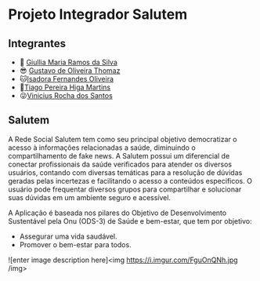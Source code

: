 # Projeto Integrador Salutem
## Integrantes

 + 👀 [Giullia Maria Ramos da Silva](https://github.com/jujups "GitHub")
+ 😎 [Gustavo de Oliveira Thomaz](https://github.com/GustavoThomaz "GitHub")
+ 🐱[Isadora Fernandes Oliveira](https://github.com/Isaifo "GitHub")
+ 🤔[Tiago Pereira Higa Martins](https://github.com/tiagoHiga "GitHub")
+ 😜[Vinicius Rocha dos Santos](https://github.com/Rocha-Vinicius "GitHub")


## Salutem

A Rede Social Salutem tem como seu principal objetivo democratizar o acesso à informações relacionadas a saúde, diminuindo o compartilhamento de fake news. A Salutem possui um  diferencial de conectar profissionais da saúde verificados para atender os diversos usuários, contando com diversas temáticas para a resolução de dúvidas geradas pelas incertezas e facilitando o acesso a conteúdos especificos. O usuário pode frequentar diversos grupos para compartilhar e solucionar suas dúvidas em um ambiente seguro e acessível.

A Aplicação é baseada nos pilares do Objetivo de Desenvolvimento Sustentável pela Onu 
(ODS-3) de Saúde e bem-estar, que tem por objetivo:
+ Assegurar uma vida saudável. 
+ Promover o bem-estar para todos.



![enter image description here]<img https://i.imgur.com/FguOnQNh.jpg /img>
